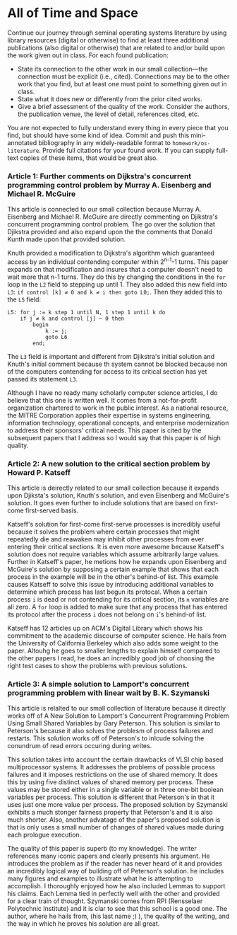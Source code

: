 # All of Time and Space

Continue our journey through seminal operating systems literature by using library resources (digital or otherwise) to find at least three additional publications (also digital or otherwise) that are related to and/or build upon the work given out in class. For each found publication:

* State its connection to the other work in our small collection—the connection must be explicit (i.e., cited). Connections may be to the other work that you find, but at least one must point to something given out in class.
* State what it does new or differently from the prior cited works.
* Give a brief assessment of the quality of the work. Consider the authors, the publication venue, the level of detail, references cited, etc.

You are not expected to fully understand every thing in every piece that you find, but should have some kind of idea.
Commit and push this mini-annotated bibliography in any widely-readable format to `homework/os-literature`. Provide full citations for your found work. If you can supply full-text copies of these items, that would be great also.

### Article 1: Further comments on Dijkstra's concurrent programming control problem by Murray A. Eisenberg and Michael R. McGuire

This article is connected to our small collection because Murray A. Eisenberg and Michael R. McGuire are directly commenting on Djikstra's concurrent programming control problem. The go over the solution that Djikstra provided and also expand upon the the comments that Donald Kunth made upon that provided solution.

Knuth provided a modification to Dijkstra's algorithm which guaranteed access by an individual contending computer within 2<sup>n-1</sup>-1 turns. This paper expands on that modification and insures that a computer doesn't need to wait more that n-1 turns. They do this by changing the conditions in the `for` loop in the `L2` field to stepping up until 1. They also added this new field into `L3`: `if control [k] ≠ 0 and k ≠ i then goto L0;`. Then they added this to the `L5` field:

	L5: for j := k step 1 until N, 1 step 1 until k do
		if j ≠ k and control [j] ~ 0 then
			begin
				k := j;
				goto L6
			end;

The `L3` field is important and different from Djikstra's initial solution and Knuth's initial comment because th system cannot be blocked because non of the computers contending for access to its critical section has yet passed its statement `L3`.

Although I have no ready many scholarly computer science articles, I do believe that this one is written well. It comes from a not-for-profit organization chartered to work in the public interest. As a national resource, the MITRE Corporation applies their expertise in systems engineering, information technology, operational concepts, and enterprise modernization to address their sponsors' critical needs. This paper is cited by the subsequent papers that I address so I would say that this paper is of high quality.

### Article 2: A new solution to the critical section problem by Howard P. Katseff

This article is deirectly related to our small collection because it expands upon Djiksta's solution, Knuth's solution, and even Eisenberg and McGuire's solution. It goes even further to include solutions that are based on first-come first-served basis.

Katseff's solution for first-come first-serve processes is incredibly useful because it solves the problem where certain processes that might repeatedly die and reawaken may inhibit other processes from ever entering their critical sections. It is even more awesome because Katseff's solution does not require variables which assume arbitrarily large values. Further in Katseff's paper, he metions how he expands upon Eisenberg and McGuire's solution by supposing a certain example that shows that each process in the example will be in the other's behind-of list. This example causes Katseff to solve this issue by introducing additional variables to determine which process has last begun its protocal. When a certain process `i` is dead or not contending for its critical section, its `n` variables are all zero. A `for` loop is added to make sure that any process that has entered its protocol after the process `i` does not belong on `i`'s behind-of list.

Katseff has 12 articles up on ACM's Digital Library which shows his commitment to the academic discourse of computer science. He hails from the University of California Berkeley which also adds some weight to the paper. Altouhg he goes to smaller lengths to explain himself compared to the other papers I read, he does an incredibly good job of choosing the right test cases to show the problems with previous solutions.

### Article 3: A simple solution to Lamport's concurrent programming problem with linear wait by B. K. Szymanski

This article is relalted to our small collection of literature because it directly works off of A New Solution to Lamport's Concurrent Programming Problem Using Small Shared Variables by Gary Peterson. This solution is similar to Peterson's because it also solves the problesm of process failures and restarts. This solution works off of Peterson's to inlcude solving the conundrum of read errors occuring during writes.

This solution takes into account the certain drawbacks of VLSI chip based multiprocessor systems. It addresses the problems of possible process failures and it imposes restrictions on the use of shared memory. It does this by using five distinct values of shared memory per process. These values may be stored either in a single variable or in three one-bit boolean variables per process. This solution is different that Peterson's in that it uses just one more value per process. The proposed solution by Szymanski exhibits a much stonger fairness property that Peterson's and it is also much shorter. Also, another advatage of the paper's proposed solution is that is only uses a small number of changes of shared values made during each prologue execution.

The quality of this paper is superb (to my knowledge). The writer references many iconic papers and clearly presents his argument. He introduces the problem as if the reader has never heard of it and provides an incredibly logical way of building off of Peterson's solution. he includes many figures and examples to illustrate what he is attempting to accomplish. I thoroughly enjoyed how he also included Lemmas to support his claims. Each Lemma tied in perfectly well with the other and provided for a clear train of thought. Szymanski comes from RPI (Rensselaer Polytechnic Institute) and it is clar to see that this school is a good one. The author, where he hails from, (his last name ;) ), the quality of the writing, and the way in which he proves his solution are all great.